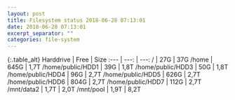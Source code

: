 ```yaml
---
layout: post
title: Filesystem status 2018-06-28 07:13:01
date: 2018-06-28 07:13:01
excerpt_separator: ""
categories: file-system
---
```

{:.table_alt}
Harddrive | Free | Size
:--- | ---: | ---:
/ | 27G | 37G
/home | 645G | 1,7T
/home/public/HDD1 | 39G | 1,8T
/home/public/HDD3 | 50G | 1,8T
/home/public/HDD4 | 96G | 2,7T
/home/public/HDD5 | 626G | 2,7T
/home/public/HDD6 | 804G | 2,7T
/home/public/HDD7 | 112G | 2,7T
/mnt/data2 | 1,7T | 2,0T
/mnt/pool | 1,9T | 8,2T
